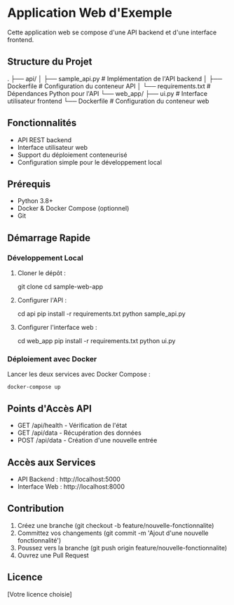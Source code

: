 # Application Web d'Exemple

Cette application web se compose d'une API backend et d'une interface frontend.

## Structure du Projet

.
├── api/
│   ├── sample_api.py    # Implémentation de l'API backend
│   ├── Dockerfile       # Configuration du conteneur API
│   └── requirements.txt # Dépendances Python pour l'API
└── web_app/
    ├── ui.py           # Interface utilisateur frontend
    └── Dockerfile      # Configuration du conteneur web

## Fonctionnalités

- API REST backend
- Interface utilisateur web
- Support du déploiement conteneurisé
- Configuration simple pour le développement local

## Prérequis

- Python 3.8+
- Docker & Docker Compose (optionnel)
- Git

## Démarrage Rapide

### Développement Local

1. Cloner le dépôt :

    git clone <url-de-votre-repo>
    cd sample-web-app

2. Configurer l'API :

    cd api
    pip install -r requirements.txt
    python sample_api.py

3. Configurer l'interface web :

    cd web_app
    pip install -r requirements.txt
    python ui.py

### Déploiement avec Docker

Lancer les deux services avec Docker Compose :

    docker-compose up

## Points d'Accès API

- GET /api/health - Vérification de l'état
- GET /api/data - Récupération des données
- POST /api/data - Création d'une nouvelle entrée

## Accès aux Services

- API Backend : http://localhost:5000
- Interface Web : http://localhost:8000

## Contribution

1. Créez une branche (git checkout -b feature/nouvelle-fonctionnalite)
2. Committez vos changements (git commit -m 'Ajout d'une nouvelle fonctionnalité')
3. Poussez vers la branche (git push origin feature/nouvelle-fonctionnalite)
4. Ouvrez une Pull Request

## Licence

[Votre licence choisie] 